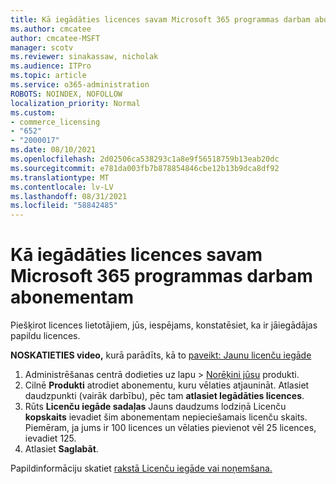 ```yaml
---
title: Kā iegādāties licences savam Microsoft 365 programmas darbam abonementam
ms.author: cmcatee
author: cmcatee-MSFT
manager: scotv
ms.reviewer: sinakassaw, nicholak
ms.audience: ITPro
ms.topic: article
ms.service: o365-administration
ROBOTS: NOINDEX, NOFOLLOW
localization_priority: Normal
ms.custom:
- commerce_licensing
- "652"
- "2000017"
ms.date: 08/10/2021
ms.openlocfilehash: 2d02506ca538293c1a8e9f56518759b13eab20dc
ms.sourcegitcommit: e781da003fb7b878854846cbe12b13b9dca8df92
ms.translationtype: MT
ms.contentlocale: lv-LV
ms.lasthandoff: 08/31/2021
ms.locfileid: "58842485"
---
```

# <a name="how-to-buy-licenses-for-your-microsoft-365-apps-for-business-subscription"></a>Kā iegādāties licences savam Microsoft 365 programmas darbam abonementam

Piešķirot licences lietotājiem, jūs, iespējams, konstatēsiet, ka ir jāiegādājas papildu licences.

**NOSKATIETIES video,** kurā parādīts, kā to [paveikt: Jaunu licenču iegāde](https://go.microsoft.com/fwlink/p/?linkid=2154857)
  
1. Administrēšanas centrā dodieties uz lapu  >  [Norēķini jūsu](https://go.microsoft.com/fwlink/p/?linkid=842054) produkti.
2. Cilnē **Produkti** atrodiet abonementu, kuru vēlaties atjaunināt. Atlasiet daudzpunkti (vairāk darbību), pēc tam **atlasiet Iegādāties licences**.
3. Rūts **Licenču iegāde sadaļas** Jauns daudzums lodziņā Licenču **kopskaits** ievadiet šim abonementam nepieciešamais licenču skaits.  Piemēram, ja jums ir 100 licences un vēlaties pievienot vēl 25 licences, ievadiet 125.
4. Atlasiet **Saglabāt**.

Papildinformāciju skatiet [rakstā Licenču iegāde vai noņemšana.](https://docs.microsoft.com/microsoft-365/commerce/licenses/buy-licenses)